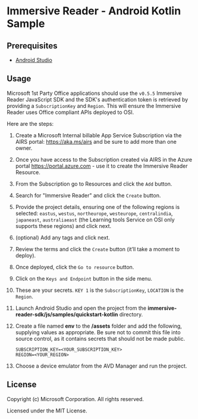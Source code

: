 # Immersive Reader - Android Kotlin Sample

## Prerequisites

* [Android Studio](https://developer.android.com/studio)

## Usage

Microsoft 1st Party Office applications should use the `v0.5.5` Immersive Reader JavaScript SDK and the SDK's authentication token is retrieved by providing a `SubscriptionKey` and `Region`. This will ensure the Immersive Reader uses Office compliant APIs deployed to OSI.

Here are the steps:

1. Create a Microsoft Internal billable App Service Subscription via the AIRS portal: https://aka.ms/airs and be sure to add more than one owner.
1. Once you have access to the Subscription created via AIRS in the Azure portal https://portal.azure.com - use it to create the Immersive Reader Resource.
1. From the Subscription go to Resources and click the `Add` button.
1. Search for "Immersive Reader" and click the `Create` button.
1. Provide the project details, ensuring one of the following regions is selected: `eastus`, `westus`, `northeurope`, `westeurope`, `centralindia`, `japaneast`, `australiaeast` (the Learning tools Service on OSI only supports these regions) and click next.
1. (optional) Add any tags and click next.
1. Review the terms and click the `Create` button (it’ll take a moment to deploy).
1. Once deployed, click the `Go to resource` button.
1. Click on the `Keys and Endpoint` button in the side menu.
1. These are your secrets. `KEY 1` is the `SubscriptionKey`, `LOCATION` is the `Region`.
1. Launch Android Studio and open the project from the **immersive-reader-sdk/js/samples/quickstart-kotlin** directory.
1. Create a file named **env** to the **/assets** folder and add the following, supplying values as appropriate. Be sure not to commit this file into source control, as it contains secrets that should not be made public.

    ```text
    SUBSCRIPTION_KEY=<YOUR_SUBSCRIPTION_KEY>
    REGION=<YOUR_REGION>
    ```

1. Choose a device emulator from the AVD Manager and run the project.

## License

Copyright (c) Microsoft Corporation. All rights reserved.

Licensed under the MIT License.
